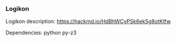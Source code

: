 ### Logikon

Logikon description:
https://hackmd.io/HdBhWCyPSk6ek5g8otKtfw

Dependencies:
python
py-z3
